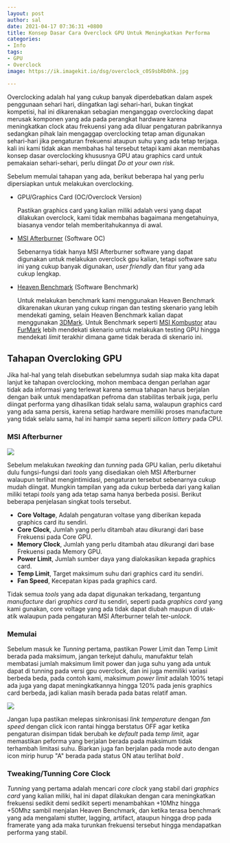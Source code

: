 ```yaml
---
layout: post
author: sal
date: 2021-04-17 07:36:31 +0800
title: Konsep Dasar Cara Overclock GPU Untuk Meningkatkan Performa
categories:
- Info
tags:
- GPU
- Overclock
image: https://ik.imagekit.io/dsg/overclock_c0S9sbRb0hk.jpg

---
```

Overclocking adalah hal yang cukup banyak diperdebatkan dalam aspek penggunaan sehari hari, diingatkan lagi sehari-hari, bukan tingkat kompetisi, hal ini dikarenakan sebagian menganggap overclocking dapat merusak komponen yang ada pada perangkat hardware karena meningkatkan clock atau frekuensi yang ada diluar pengaturan pabrikannya sedangkan pihak lain mengaggap overclocking tetap aman digunakan sehari-hari jika pengaturan frekuensi ataupun suhu yang ada tetap terjaga. kali ini kami tidak akan membahas hal tersebut tetapi kami akan membahas konsep dasar overclocking khususnya GPU atau graphics card untuk pemakaian sehari-sehari, perlu diingat _Do at your own risk._

Sebelum memulai tahapan yang ada, berikut beberapa hal yang perlu dipersiapkan untuk melakukan overclocking.

* GPU/Graphics Card (OC/Overclock Version)

  Pastikan graphics card yang kalian miliki adalah versi yang dapat dilakukan overclock, kami tidak membahas bagaimana mengetahuinya, biasanya vendor telah memberitahukannya di awal.
* [MSI Afterburner](https://www.msi.com/Landing/afterburner) (Software OC)

  Sebenarnya tidak hanya MSI Afterburner software yang dapat digunakan untuk melakukan overclock gpu kalian, tetapi software satu ini yang cukup banyak digunakan, _user friendly_ dan fitur yang ada cukup lengkap.
* [Heaven Benchmark](https://benchmark.unigine.com/heaven) (Software Benchmark)

  Untuk melakukan benchmark kami menggunakan Heaven Benchmark dikarenakan ukuran yang cukup ringan dan testing skenario yang lebih mendekati gaming, selain Heaven Benchmark kalian dapat menggunakan [3DMark](https://www.3dmark.com/). Untuk Benchmark seperti [MSI Kombustor](https://geeks3d.com/furmark/kombustor/) atau [FurMark](https://geeks3d.com/furmark/) lebih mendekati skenario untuk melakukan testing GPU hingga mendekati _limit_ terakhir dimana game tidak berada di skenario ini.

## Tahapan Overcloking GPU

Jika hal-hal yang telah disebutkan sebelumnya sudah siap maka kita dapat lanjut ke tahapan overclocking, mohon membaca dengan perlahan agar tidak ada informasi yang terlewat karena semua tahapan harus berjalan dengan baik untuk mendapatkan pefroma dan stabilitas terbaik juga, perlu diingat performa yang dihasilkan tidak selalu sama, walaupun graphics card yang ada sama persis, karena setiap hardware memiliki proses manufacture yang tidak selalu sama, hal ini hampir sama seperti _silicon lottery_ pada CPU.

### MSI Afterburner

![](https://ik.imagekit.io/dsg/1_28KsAyahNuP.png)

Sebelum melakukan _tweaking_ dan _tunning_ pada GPU kalian, perlu diketahui dulu fungsi-fungsi dari _tools_ yang disediakan oleh MSI Afterburner walaupun terlihat mengintimidasi, pengaturan tersebut sebenarnya cukup mudah diingat. Mungkin tampilan yang ada cukup berbeda dari yang kalian miliki tetapi _tools_ yang ada tetap sama hanya berbeda posisi. Berikut beberapa penjelasan singkat tools tersebut.

* **Core Voltage**, Adalah pengaturan voltase yang diberikan kepada graphics card itu sendiri.
* **Core Clock**, Jumlah yang perlu ditambah atau dikurangi dari base Frekuensi pada Core GPU.
* **Memory Clock**, Jumlah yang perlu ditambah atau dikurangi dari base Frekuensi pada Memory GPU.
* **Power Limit**, Jumlah sumber daya yang dialokasikan kepada graphics card.
* **Temp Limit**, Target maksimum suhu dari graphics card itu sendiri.
* **Fan Speed**, Kecepatan kipas pada graphics card.

Tidak semua _tools_ yang ada dapat digunakan terkadang, tergantung _manufacture_ dari _graphics card_ itu sendiri, seperti pada _graphics card_ yang kami gunakan, core voltage yang ada tidak dapat diubah maupun di utak-atik walaupun pada pengaturan MSI Afterburner telah ter-_unlock_.

### Memulai

Sebelum masuk ke _Tunning_ pertama, pastikan Power Limit dan Temp Limit berada pada maksimum, jangan terkejut dahulu, manufaktur telah membatasi jumlah maksimum limit power dan juga suhu yang ada untuk dapat di tunning pada versi gpu overclock, dan ini juga memiliki variasi berbeda beda, pada contoh kami, maksimum _power limit_ adalah 100% tetapi ada juga yang dapat meningkatkannya hingga 120% pada jenis graphics card berbeda, jadi kalian masih berada pada batas relatif aman.

![](https://ik.imagekit.io/dsg/2_zEx_oYQ1_.jpg)

Jangan lupa pastikan melepas sinkronisasi _link_ _temperature_ dengan _fan speed_ dengan click icon rantai hingga berstatus OFF agar ketika pengaturan disimpan tidak berubah ke _default_ pada _temp limit,_ agar memastikan peforma yang berjalan berada pada maksimum tidak terhambah limitasi suhu. Biarkan juga fan berjalan pada mode auto dengan icon mirip hurup "A" berada pada status ON atau terlihat _bold ._

### Tweaking/Tunning Core Clock

_Tunning_ yang pertama adalah mencari _core clock_ yang stabil dari _graphics card_ yang kalian miliki, hal ini dapat dilakukan dengan cara meningkatkan frekuensi sedikit demi sedikit seperti menambahkan +10Mhz hingga +50Mhz sambil menjalan Heaven Benchmark, dan ketika terasa benchmark yang ada mengalami stutter, lagging, artifact, ataupun hingga drop pada framerate yang ada maka turunkan frekuensi tersebut hingga mendapatkan performa yang stabil.